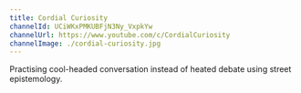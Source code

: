 ```yaml
---
title: Cordial Curiosity
channelId: UCiWKxPMKUBFjN3Ny_VxpkYw
channelUrl: https://www.youtube.com/c/CordialCuriosity
channelImage: ./cordial-curiosity.jpg
---
```

Practising cool-headed conversation instead of heated debate using street epistemology.
